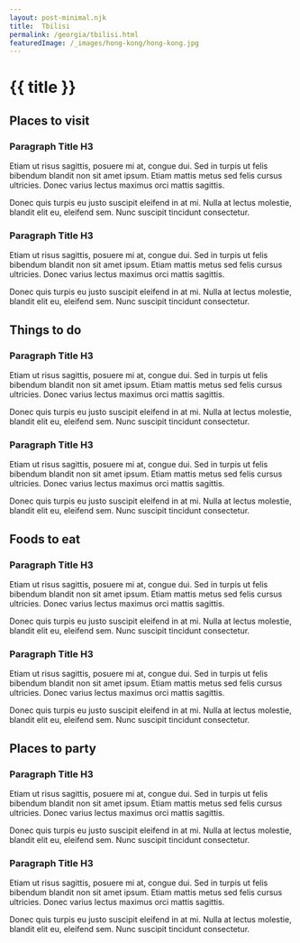 ```yaml
---
layout: post-minimal.njk
title: 	Tbilisi
permalink: /georgia/tbilisi.html
featuredImage: /_images/hong-kong/hong-kong.jpg
---
```


# {{ title }}

## Places to visit

### Paragraph Title H3
Etiam ut risus sagittis, posuere mi at, congue dui. Sed in turpis ut felis bibendum blandit non sit amet ipsum. Etiam mattis metus sed felis cursus ultricies. Donec varius lectus maximus orci mattis sagittis.

Donec quis turpis eu justo suscipit eleifend in at mi. Nulla at lectus molestie, blandit elit eu, eleifend sem. Nunc suscipit tincidunt consectetur.

### Paragraph Title H3
Etiam ut risus sagittis, posuere mi at, congue dui. Sed in turpis ut felis bibendum blandit non sit amet ipsum. Etiam mattis metus sed felis cursus ultricies. Donec varius lectus maximus orci mattis sagittis.

Donec quis turpis eu justo suscipit eleifend in at mi. Nulla at lectus molestie, blandit elit eu, eleifend sem. Nunc suscipit tincidunt consectetur.

## Things to do

### Paragraph Title H3
Etiam ut risus sagittis, posuere mi at, congue dui. Sed in turpis ut felis bibendum blandit non sit amet ipsum. Etiam mattis metus sed felis cursus ultricies. Donec varius lectus maximus orci mattis sagittis.

Donec quis turpis eu justo suscipit eleifend in at mi. Nulla at lectus molestie, blandit elit eu, eleifend sem. Nunc suscipit tincidunt consectetur.

### Paragraph Title H3
Etiam ut risus sagittis, posuere mi at, congue dui. Sed in turpis ut felis bibendum blandit non sit amet ipsum. Etiam mattis metus sed felis cursus ultricies. Donec varius lectus maximus orci mattis sagittis.

Donec quis turpis eu justo suscipit eleifend in at mi. Nulla at lectus molestie, blandit elit eu, eleifend sem. Nunc suscipit tincidunt consectetur.

## Foods to eat

### Paragraph Title H3
Etiam ut risus sagittis, posuere mi at, congue dui. Sed in turpis ut felis bibendum blandit non sit amet ipsum. Etiam mattis metus sed felis cursus ultricies. Donec varius lectus maximus orci mattis sagittis.

Donec quis turpis eu justo suscipit eleifend in at mi. Nulla at lectus molestie, blandit elit eu, eleifend sem. Nunc suscipit tincidunt consectetur.

### Paragraph Title H3
Etiam ut risus sagittis, posuere mi at, congue dui. Sed in turpis ut felis bibendum blandit non sit amet ipsum. Etiam mattis metus sed felis cursus ultricies. Donec varius lectus maximus orci mattis sagittis.

Donec quis turpis eu justo suscipit eleifend in at mi. Nulla at lectus molestie, blandit elit eu, eleifend sem. Nunc suscipit tincidunt consectetur.

## Places to party

### Paragraph Title H3
Etiam ut risus sagittis, posuere mi at, congue dui. Sed in turpis ut felis bibendum blandit non sit amet ipsum. Etiam mattis metus sed felis cursus ultricies. Donec varius lectus maximus orci mattis sagittis.

Donec quis turpis eu justo suscipit eleifend in at mi. Nulla at lectus molestie, blandit elit eu, eleifend sem. Nunc suscipit tincidunt consectetur.

### Paragraph Title H3
Etiam ut risus sagittis, posuere mi at, congue dui. Sed in turpis ut felis bibendum blandit non sit amet ipsum. Etiam mattis metus sed felis cursus ultricies. Donec varius lectus maximus orci mattis sagittis.

Donec quis turpis eu justo suscipit eleifend in at mi. Nulla at lectus molestie, blandit elit eu, eleifend sem. Nunc suscipit tincidunt consectetur.
